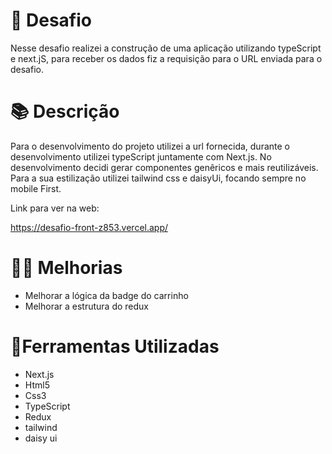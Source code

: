 # 🧪 Desafio

Nesse desafio realizei a construção de uma aplicação utilizando typeScript e next.jS, para receber  os dados fiz a requisição para o URL enviada para o desafio.

# 📚 Descrição
Para o desenvolvimento do projeto utilizei a url fornecida, durante o desenvolvimento utilizei typeScript juntamente com Next.js.
No desenvolvimento decidi gerar componentes genêricos e mais reutilizáveis.
Para a sua estilização utilizei tailwind css e daisyUi, focando sempre no mobile First.

Link para ver na web:

https://desafio-front-z853.vercel.app/


# 🧑‍💻 Melhorias
- Melhorar a lógica da badge do carrinho
- Melhorar a estrutura do redux


# 🔧Ferramentas Utilizadas
- Next.js
- Html5
- Css3
- TypeScript
- Redux
- tailwind
- daisy ui

 
